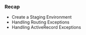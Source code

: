 ### Recap

* Create a Staging Environment
* Handling Routing Exceptions
* Handling ActiveRecord Exceptions
